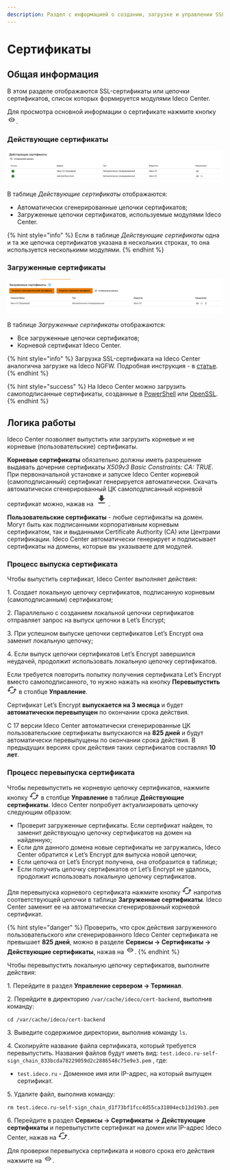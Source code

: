 ```yaml
---
description: Раздел с информацией о создании, загрузке и управлении SSL-сертификатами. Они необходимы, чтобы веб-ресурс работал по защищенному протоколу HTTPS, а браузер не выдавал ошибку безопасности.
---
```


# Сертификаты

## Общая информация

В этом разделе отображаются SSL-сертификаты или цепочки сертификатов, список которых формируется  модулями Ideco Center.

Для просмотра основной информации о сертификате нажмите кнопку ![](/.gitbook/assets/icon-eye.png).

### Действующие сертификаты

![](/.gitbook/assets/cc-certs.png)

В таблице _Действующие сертификаты_ отображаются:
* Автоматически сгенерированные цепочки сертификатов; 
* Загруженные цепочки сертификатов, используемые модулями Ideco Center.

{% hint style="info" %}
Если в таблице _Действующие сертификаты_ одна и та же цепочка сертификатов указана в нескольких строках, то она используется несколькими модулями.
{% endhint %}

### Загруженные сертификаты

![](/.gitbook/assets/cc-certs1.png)

В таблице _Загруженные сертификаты_ отображаются:
* Все загруженные цепочки сертификатов;
* Корневой сертификат Ideco Center.

{% hint style="info" %}
Загрузка SSL-сертификата на Ideco Center аналогична загрузке на Ideco NGFW. Подробная инструкция - в [статье](/settings/services/certificates/upload-ssl-certificate-to-server.md).
{% endhint %}

{% hint style="success" %}
На Ideco Center можно загрузить самоподписанные сертификаты, созданные в [PowerShell](/settings/services/certificates/creating-ssl-sert-powershell.md) или [OpenSSL](/settings/services/certificates/creating-openssl-cert.md).
{% endhint %}

## Логика работы

Ideco Center позволяет выпустить или загрузить корневые и не корневые (пользовательские) сертификаты. 

**Корневые сертификаты** обязательно должны иметь разрешение выдавать дочерние сертификаты *X509v3 Basic Constraints: CA: TRUE*. При первоначальной установке и запуске Ideco Center корневой (самоподписанный) сертификат генерируется автоматически. Скачать автоматически сгенерированный ЦК самоподписанный корневой сертификат можно, нажав на ![](/.gitbook/assets/icon-download.png).

**Пользовательские сертификаты** - любые сертификаты на домен. Могут быть как подписанными корпоративным корневым сертификатом, так и выданными Certificate Authority (CA) или Центрами сертификации. Ideco Center автоматически генерирует и подписывает сертификаты на домены, которые вы указываете для модулей.  

### Процесс выпуска сертификата

Чтобы выпустить сертификат, Ideco Center выполняет действия: 

1\. Создает локальную цепочку сертификатов, подписанную корневым (самоподписанным) сертификатом;

2\. Параллельно с созданием локальной цепочки сертификатов отправляет запрос на выпуск цепочки в Let’s Encrypt;

3\. При успешном выпуске цепочки сертификатов Let’s Encrypt она заменит локальную цепочку;

4\. Если выпуск цепочки сертификатов Let’s Encrypt завершился неудачей, продолжит использовать локальную цепочку сертификатов.

Если требуется повторить попытку получения сертификата Let’s Encrypt вместо самоподписанного, то нужно нажать на кнопку **Перевыпустить** ![](/.gitbook/assets/icon-re-release.png) в столбце **Управление**.

Сертификат Let’s Encrypt **выпускается на 3 месяца** и будет **автоматически перевыпущен** по окончании срока действия.

С 17 версии Ideco Center автоматически сгенерированные ЦК пользовательские сертификаты выпускаются на **825 дней** и будут автоматически перевыпущены по окончании срока действия. В предыдущих версиях срок действия таких сертификатов составлял **10 лет**. 

### Процесс перевыпуска сертификата

Чтобы перевыпустить не корневую цепочку сертификатов, нажмите кнопку ![](/.gitbook/assets/icon-re-release.png) в столбце **Управление** в таблице **Действующие сертификаты**. Ideco Center попробует актуализировать цепочку следующим образом:

* Проверит загруженные сертификаты. Если сертификат найден, то заменит действующую цепочку сертификатов на домен на найденную;
* Если для данного домена новые сертификаты не загружались, Ideco Center обратится к Let’s Encrypt для выпуска новой цепочки;
* Если цепочка от Let’s Encrypt получена, она отобразится в таблице;
* Если получить цепочку сертификатов от Let’s Encrypt не удалось, продолжит использовать локальную цепочку сертификатов.

Для перевыпуска корневого сертификата нажмите кнопку ![](/.gitbook/assets/icon-re-release.png) напротив соответствующей цепочки в таблице **Загруженные сертификаты**. Ideco Center заменит ее на автоматически сгенерированный корневой сертификат.

{% hint style="danger" %}
Проверить, что срок действия загруженного пользовательского или сгенерированного Ideco Center сертификата не превышает **825 дней**, можно в разделе **Сервисы -> Сертификаты -> Действующие сертификаты**, нажав на ![](/.gitbook/assets/icon-eye.png).
{% endhint %}

Чтобы перевыпустить локальную цепочку сертификатов, выполните действия:

1\. Перейдите в раздел **Управление сервером -> Терминал**.

2\. Перейдите в директорию `/var/cache/ideco/cert-backend`, выполнив команду:

```
cd /var/cache/ideco/cert-backend
```

3\. Выведите содержимое директории, выполнив команду `ls`.

4\. Скопируйте название файла сертификата, который требуется перевыпустить. Названия файлов будут иметь вид: `test.ideco.ru-self-sign_chain_833bcda78229059d2c2886548c75e9e3.pem` , где:
* `test.ideco.ru` - Доменное имя или IP-адрес, на который выпущен сертификат.

5\. Удалите файл, выполнив команду:

```
rm test.ideco.ru-self-sign_chain_d1f73bf1fcc4d55ca31004ecb13d19b3.pem
```

6\. Перейдите в раздел **Сервисы -> Сертификаты -> Действующие сертификаты** и перевыпустите сертификат на домен или IP-адрес Ideco Center, нажав на ![](/.gitbook/assets/icon-re-release.png).

Для проверки перевыпуска сертификата и нового срока его действия нажмите на ![](/.gitbook/assets/icon-eye.png).
